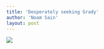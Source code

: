 ```yaml
---
title: 'Desperately seeking Grady'
author: 'Noam Sain'
layout: post
---
```


![](https://2.bp.blogspot.com/_8aN4krk1nsk/TG--IWN38yI/AAAAAAAAAa4/PCs8Ik-OpPU/s1024/20100304.jpg)
